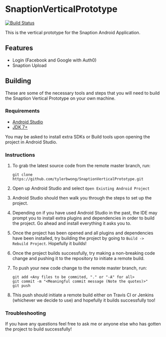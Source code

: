 # SnaptionVerticalPrototype

[![Build Status](https://travis-ci.com/tylerbwong/SnaptionVerticalPrototype.svg?token=AABXGtYrzS4uRtMAUqq3&branch=master)](https://travis-ci.com/tylerbwong/SnaptionVerticalPrototype)

This is the vertical prototype for the Snaption Android Application.

## Features
* Login (Facebook and Google with Auth0)
* Snaption Upload

## Building

These are some of the necessary tools and steps that you will need to 
build the Snaption Vertical Prototype on your own machine.

### Requirements
* [Android Studio](https://developer.android.com/studio/index.html)
* [JDK 7+](http://www.oracle.com/technetwork/java/javase/downloads/jdk7-downloads-1880260.html)

You may be asked to install extra SDKs or Build tools upon opening the 
project in Android Studio.

### Instructions

1. To grab the latest source code from the remote master branch, run:
    ```
    git clone https://github.com/tylerbwong/SnaptionVerticalPrototype.git
    ```

2. Open up Android Studio and select `Open Existing Android Project`
3. Android Studio should then walk you through the steps to set up the
project.
4. Depending on if you have used Android Studio in the past, the IDE
may prompt you to install extra plugins and dependencies in order to 
build the project. Go ahead and install everything it asks you to.
5. Once the project has been opened and all plugins and dependencies
have been installed, try building the project by going to `Build -> 
Rebuild Project`. Hopefully it builds!
6. Once the project builds successfully, try making a non-breaking code
change and pushing it to the repository to initiate a remote build.
7. To push your new code change to the remote master branch, run:
    ```
    git add <Any files to be commited, "." or "-A" for all>
    git commit -m "<Meaningful commit message (Note the quotes)>"
    git push
    ```
8. This push should initiate a remote build either on Travis CI or
Jenkins (whichever we decide to use) and hopefully it builds successfully
too!

### Troubleshooting

If you have any questions feel free to ask me or anyone else who has
gotten the project to build successfully!

